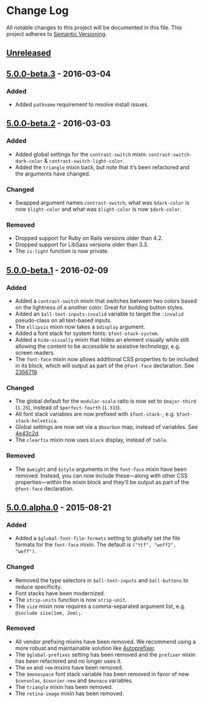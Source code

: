 # Change Log

All notable changes to this project will be documented in this file. This
project adheres to [Semantic Versioning](http://semver.org).

## [Unreleased]

[Unreleased]: https://github.com/thoughtbot/bourbon/compare/v5.0.0.beta.3...HEAD

## [5.0.0-beta.3] - 2016-03-04

### Added

- Added `pathname` requirement to resolve install issues.

[5.0.0-beta.3]: https://github.com/thoughtbot/bourbon/compare/v5.0.0.beta.2...v5.0.0.beta.3

## [5.0.0-beta.2] - 2016-03-03

### Added

- Added global settings for the `contrast-switch` mixin:
  `contrast-switch-dark-color` & `contrast-switch-light-color`.
- Added the `triangle` mixin back, but note that it’s been refactored and the
  arguments have changed.

### Changed

- Swapped argument names `contrast-switch`; what was `$dark-color` is now
  `$light-color` and what was `$light-color` is now `$dark-color`.

### Removed

- Dropped support for Ruby on Rails versions older than 4.2.
- Dropped support for LibSass versions older than 3.3.
- The `is-light` function is now private.

[5.0.0-beta.2]: https://github.com/thoughtbot/bourbon/compare/v5.0.0.beta.1...v5.0.0.beta.2

## [5.0.0-beta.1] - 2016-02-09

### Added

- Added a `contrast-switch` mixin that switches between two colors based on the
  lightness of a another color. Great for building button styles.
- Added an `$all-text-inputs-invalid` variable to target the `:invalid`
  pseudo-class on all text-based inputs.
- The `ellipsis` mixin now takes a `$display` argument.
- Added a font stack for system fonts: `$font-stack-system`.
- Added a `hide-visually` mixin that hides an element visually while still
  allowing the content to be accessible to assistive technology,
  e.g. screen readers.
- The `font-face` mixin now allows additional CSS properties to be included in
  its block, which will output as part of the `@font-face` declaration.
  See [2356719].

### Changed

- The global default for the `modular-scale` ratio is now set to
  `$major-third` (`1.25`), instead of `$perfect-fourth` (`1.333`).
- All font stack variables are now prefixed with `$font-stack-`,
  e.g. `$font-stack-helvetica`.
- Global settings are now set via a `$bourbon` map, instead of variables.
  See [4e43c2d].
- The `clearfix` mixin now uses `block` display, instead of `table`.

### Removed

- The `$weight` and `$style` arguments in the `font-face` mixin have been
  removed. Instead, you can now include these—along with other CSS
  properties—within the mixin block and they’ll be output as part of the
  `@font-face` declaration.

[5.0.0-beta.1]: https://github.com/thoughtbot/bourbon/compare/da4451e...v5.0.0.beta.1
[2356719]: https://github.com/thoughtbot/bourbon/commit/235671948ef3a9c343c4391d250082a0373c8d83
[4e43c2d]: https://github.com/thoughtbot/bourbon/commit/4e43c2d7507999b539771bdc1b3733b18b3c1883

## [5.0.0.alpha.0] - 2015-08-21

### Added

- Added a `$global-font-file-formats` setting to globally set the file formats
  for the `font-face` mixin. The default is `("ttf", "woff2", "woff")`.

### Changed

- Removed the type selectors in `$all-text-inputs` and `$all-buttons` to
  reduce specificity.
- Font stacks have been modernized.
- The `strip-units` function is now `strip-unit`.
- The `size` mixin now requires a comma-separated argument list,
  e.g. `@include size(1em, 2em);`.

### Removed

- All vendor prefixing mixins have been removed. We recommend using a more
  robust and maintainable solution
  like [Autoprefixer](https://github.com/postcss/autoprefixer).
- The `$global-prefixes` setting has been removed and the `prefixer` mixin
  has been refactored and no longer uses it.
- The `em` and `rem` mixins have been removed.
- The `$monospace` font stack variable has been removed in favor of new
  `$consolas`, `$courier-new` and `$monaco` variables.
- The `triangle` mixin has been removed.
- The `retina-image` mixin has been removed.

[5.0.0.alpha.0]: https://github.com/thoughtbot/bourbon/compare/v4.2.6...v5.0.0.alpha.0
